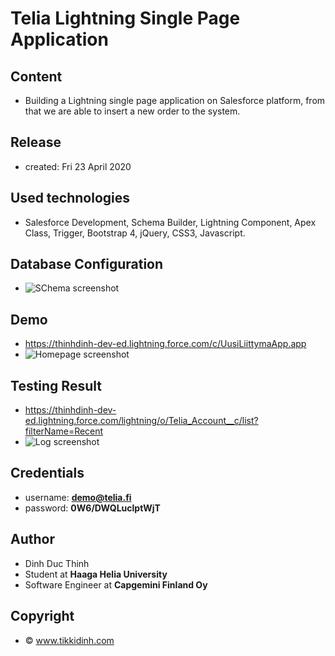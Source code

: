 
# Telia Lightning Single Page Application
## Content 
- Building a Lightning single page application on Salesforce platform, from that we are able to insert a new order to the system.

## Release 
- created: Fri 23 April 2020

## Used technologies
- Salesforce Development, Schema Builder, Lightning Component, Apex Class, Trigger, Bootstrap 4, jQuery, CSS3, Javascript.

## Database Configuration
- ![SChema screenshot](https://github.com/juneboy/telia-avaus/blob/master/force-app/main/default/images/schema_structure.png)

## Demo
- https://thinhdinh-dev-ed.lightning.force.com/c/UusiLiittymaApp.app
- ![Homepage screenshot](https://github.com/juneboy/telia-avaus/blob/master/force-app/main/default/images/app_screenshot.png)

## Testing Result
- https://thinhdinh-dev-ed.lightning.force.com/lightning/o/Telia_Account__c/list?filterName=Recent
- ![Log screenshot](https://github.com/juneboy/telia-avaus/blob/master/force-app/main/default/images/dasboard_screenshot.png)

## Credentials
- username: **demo@telia.fi**
- password: **0W6/DWQLuclptWjT**

## Author
- Dinh Duc Thinh
- Student at <b>Haaga Helia University</b>
- Software Engineer at <b>Capgemini Finland Oy</b>

## Copyright 
- © www.tikkidinh.com
